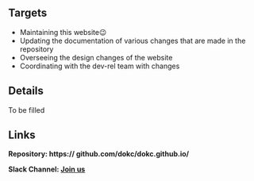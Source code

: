 ## Targets

- Maintaining this website😉
- Updating the documentation of various changes that are made in the repository
- Overseeing the design changes of the website
- Coordinating with the dev-rel team with changes

## Details

To be filled

## Links

**Repository: https:// github.com/dokc/dokc.github.io/**

**Slack Channel: [Join us](https://dokcommunity.slack.com/archives/C036XTLQ3L2)**
